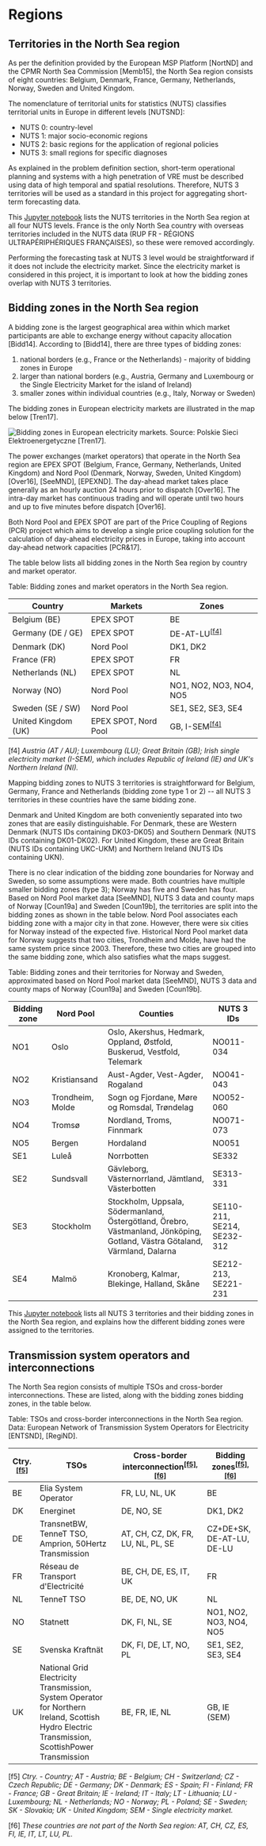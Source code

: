 <!-- 
- [Regions](#regions)
  - [Territories in the North Sea region](#territories-in-the-north-sea-region)
  - [Bidding zones in the North Sea region](#bidding-zones-in-the-north-sea-region)
  - [Transmission system operators and interconnections](#transmission-system-operators-and-interconnections)
 -->

# Regions

## Territories in the North Sea region

As per the definition provided by the European MSP Platform [NortND] and the CPMR North Sea Commission [Memb15], the North Sea region consists of eight countries: Belgium, Denmark, France, Germany, Netherlands, Norway, Sweden and United Kingdom.

The nomenclature of territorial units for statistics (NUTS) classifies territorial units in Europe in different levels [NUTSND]:

* NUTS 0: country-level
* NUTS 1: major socio-economic regions
* NUTS 2: basic regions for the application of regional policies
* NUTS 3: small regions for specific diagnoses

As explained in the problem definition section, short-term operational planning and systems with a high penetration of VRE must be described using data of high temporal and spatial resolutions. Therefore, NUTS 3 territories will be used as a standard in this project for aggregating short-term forecasting data.

This [Jupyter notebook](https://github.com/ENSYSTRA/short-term-forecasting/tree/master/jupyter-notebooks/NUTS.ipynb) lists the NUTS territories in the North Sea region at all four NUTS levels. France is the only North Sea country with overseas territories included in the NUTS data (RUP FR - RÉGIONS ULTRAPÉRIPHÉRIQUES FRANÇAISES), so these were removed accordingly.

Performing the forecasting task at NUTS 3 level would be straightforward if it does not include the electricity market. Since the electricity market is considered in this project, it is important to look at how the bidding zones overlap with NUTS 3 territories.

## Bidding zones in the North Sea region

A bidding zone is the largest geographical area within which market participants are able to exchange energy without capacity allocation [Bidd14]. According to [Bidd14], there are three types of bidding zones:

1. national borders (e.g., France or the Netherlands) - majority of bidding zones in Europe
2. larger than national borders (e.g., Austria, Germany and Luxembourg or the Single Electricity Market for the island of Ireland) 
3. smaller zones within individual countries (e.g., Italy, Norway or Sweden)

The bidding zones in European electricity markets are illustrated in the map below [Tren17].

![Bidding zones in European electricity markets. Source: [Polskie Sieci Elektroenergetyczne](http://raport.pse.pl/en/trends-and-market-context) [Tren17].](images/market-map.png "Bidding zones in European electricity markets. Source: Polskie Sieci Elektroenergetyczne [Tren17].")

The power exchanges (market operators) that operate in the North Sea region are EPEX SPOT (Belgium, France, Germany, Netherlands, United Kingdom) and Nord Pool (Denmark, Norway, Sweden, United Kingdom) [Over16], [SeeMND], [EPEXND]. The day-ahead market takes place generally as an hourly auction 24 hours prior to dispatch [Over16]. The intra-day market has continuous trading and will operate until two hours and up to five minutes before dispatch [Over16].

Both Nord Pool and EPEX SPOT are part of the Price Coupling of Regions (PCR) project which aims to develop a single price coupling solution for the calculation of day-ahead electricity prices in Europe, taking into account day-ahead network capacities [PCR&17].

The table below lists all bidding zones in the North Sea region by country and market operator.  

Table: Bidding zones and market operators in the North Sea region.

**Country** | **Markets** | **Zones**
--- | --- | ---
Belgium (BE) | EPEX SPOT | BE
Germany (DE / GE) | EPEX SPOT | DE-AT-LU<sup>[[f4]](#f4)</sup>
Denmark (DK) | Nord Pool | DK1, DK2
France (FR) | EPEX SPOT | FR
Netherlands (NL) | EPEX SPOT | NL
Norway (NO) | Nord Pool | NO1, NO2, NO3, NO4, NO5
Sweden (SE / SW) | Nord Pool | SE1, SE2, SE3, SE4
United Kingdom (UK) | EPEX SPOT, Nord Pool | GB, I-SEM<sup>[[f4]](#f4)</sup>

<a name="f4">[f4]</a> *Austria (AT / AU); Luxembourg (LU); Great Britain (GB); Irish single electricity market (I-SEM), which includes Republic of Ireland (IE) and UK's Northern Ireland (NI).*

Mapping bidding zones to NUTS 3 territories is straightforward for Belgium, Germany, France and Netherlands (bidding zone type 1 or 2) -- all NUTS 3 territories in these countries have the same bidding zone. 

Denmark and United Kingdom are both conveniently separated into two zones that are easily distinguishable. For Denmark, these are Western Denmark (NUTS IDs containing DK03-DK05) and Southern Denmark (NUTS IDs containing DK01-DK02). For United Kingdom, these are Great Britain (NUTS IDs containing UKC-UKM) and Northern Ireland (NUTS IDs containing UKN). 

There is no clear indication of the bidding zone boundaries for Norway and Sweden, so some assumptions were made. Both countries have multiple smaller bidding zones (type 3); Norway has five and Sweden has four. Based on Nord Pool market data [SeeMND], NUTS 3 data and county maps of Norway [Coun19a] and Sweden [Coun19b], the territories are split into the bidding zones as shown in the table below. Nord Pool associates each bidding zone with a major city in that zone. However, there were six cities for Norway instead of the expected five. Historical Nord Pool market data for Norway suggests that two cities, Trondheim and Molde, have had the same system price since 2003. Therefore, these two cities are grouped into the same bidding zone, which also satisfies what the maps suggest.

Table: Bidding zones and their territories for Norway and Sweden, approximated based on Nord Pool market data [SeeMND], NUTS 3 data and county maps of Norway [Coun19a] and Sweden [Coun19b].

**Bidding zone** | **Nord Pool** | **Counties** | **NUTS 3 IDs**
-- | -- | ------ | ---
NO1 | Oslo | Oslo, Akershus, Hedmark, Oppland, Østfold, Buskerud, Vestfold, Telemark | NO011-034
NO2 | Kristiansand | Aust-Agder, Vest-Agder, Rogaland | NO041-043
NO3 | Trondheim, Molde | Sogn og Fjordane, Møre og Romsdal, Trøndelag | NO052-060
NO4 | Tromsø | Nordland, Troms, Finnmark | NO071-073
NO5 | Bergen | Hordaland | NO051
SE1 | Luleå | Norrbotten | SE332
SE2 | Sundsvall | Gävleborg, Västernorrland, Jämtland, Västerbotten | SE313-331
SE3 | Stockholm | Stockholm, Uppsala, Södermanland, Östergötland, Örebro, Västmanland, Jönköping, Gotland, Västra Götaland, Värmland, Dalarna | SE110-211, SE214, SE232-312
SE4 | Malmö | Kronoberg, Kalmar, Blekinge, Halland, Skåne | SE212-213, SE221-231

This [Jupyter notebook](https://github.com/ENSYSTRA/short-term-forecasting/tree/master/jupyter-notebooks/NUTS-bidding_zones.ipynb) lists all NUTS 3 territories and their bidding zones in the North Sea region, and explains how the different bidding zones were assigned to the territories.

## Transmission system operators and interconnections

The North Sea region consists of multiple TSOs and cross-border interconnections. These are listed, along with the bidding zones bidding zones, in the table below.

Table: TSOs and cross-border interconnections in the North Sea region. Data: European Network of Transmission System Operators for Electricity [ENTSND], [RegiND].

**Ctry.**<sup>[[f5]](#f5)</sup> | **TSOs** | **Cross-border interconnection**<sup>[[f5]](#f5),[[f6]](#f6)</sup> | **Bidding zones**<sup>[[f5]](#f5),[[f6]](#f6)</sup>
-|-----|---|---
BE | Elia System Operator | FR, LU, NL, UK | BE 
DK | Energinet | DE, NO, SE | DK1, DK2 
DE | TransnetBW, TenneT TSO, Amprion, 50Hertz Transmission | AT, CH, CZ, DK, FR, LU, NL, PL, SE | CZ+DE+SK, DE-AT-LU, DE-LU 
FR | Réseau de Transport d'Electricité | BE, CH, DE, ES, IT, UK | FR 
NL | TenneT TSO | BE, DE, NO, UK | NL 
NO | Statnett | DK, FI, NL, SE | NO1, NO2, NO3, NO4, NO5 
SE | Svenska Kraftnät | DK, FI, DE, LT, NO, PL | SE1, SE2, SE3, SE4 
UK | National Grid Electricity Transmission, System Operator for Northern Ireland, Scottish Hydro Electric Transmission, ScottishPower Transmission | BE, FR, IE, NL | GB, IE (SEM)

<a name="f5">[f5]</a> *Ctry. - Country; AT - Austria; BE - Belgium; CH - Switzerland; CZ - Czech Republic; DE - Germany; DK - Denmark; ES - Spain; FI - Finland; FR - France; GB - Great Britain; IE - Ireland; IT - Italy; LT - Lithuania; LU - Luxembourg; NL - Netherlands; NO - Norway; PL - Poland; SE - Sweden; SK - Slovakia; UK - United Kingdom; SEM - Single electricity market.*

<a name="f6">[f6]</a> *These countries are not part of the North Sea region: AT, CH, CZ, ES, FI, IE, IT, LT, LU, PL.*
